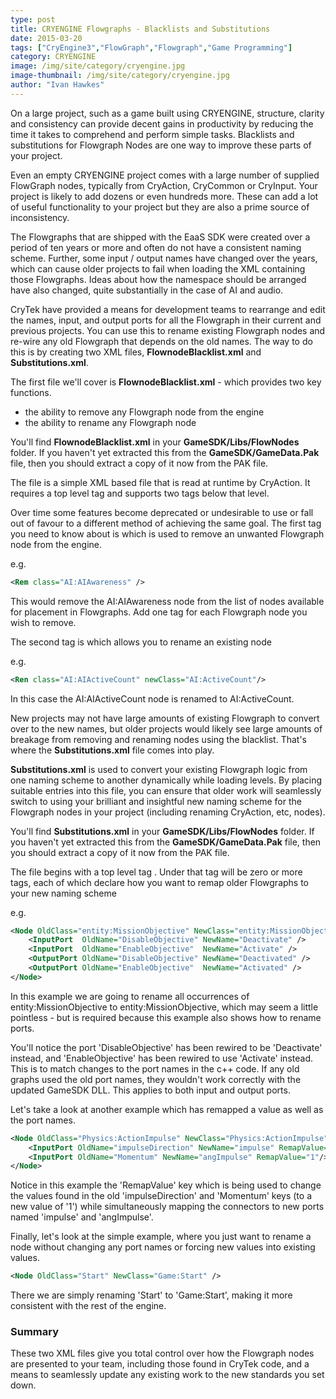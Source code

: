 ```yaml
---
type: post
title: CRYENGINE Flowgraphs - Blacklists and Substitutions
date: 2015-03-20
tags: ["CryEngine3","FlowGraph","Flowgraph","Game Programming"]
category: CRYENGINE
image: /img/site/category/cryengine.jpg
image-thumbnail: /img/site/category/cryengine.jpg
author: "Ivan Hawkes"
---
```


On a large project, such as a game built using CRYENGINE, structure, clarity and consistency can provide decent gains in productivity by reducing the time it takes to comprehend and perform simple tasks. Blacklists and substitutions for Flowgraph Nodes are one way to improve these parts of your project.<!--more-->

Even an empty CRYENGINE project comes with a large number of supplied FlowGraph nodes, typically from CryAction, CryCommon or CryInput. Your project is likely to add dozens or even hundreds more. These can add a lot of useful functionality to your project but they are also a prime source of inconsistency.

The Flowgraphs that are shipped with the EaaS SDK were created over a period of ten years or more and often do not have a consistent naming scheme. Further, some input / output names have changed over the years, which can cause older projects to fail when loading the XML containing those Flowgraphs. Ideas about how the namespace should be arranged have also changed, quite substantially in the case of AI and audio.

CryTek have provided a means for development teams to rearrange and edit the names, input, and output ports for all the Flowgraph in their current and previous projects. You can use this to rename existing Flowgraph nodes and re-wire any old Flowgraph that depends on the old names. The way to do this is by creating two XML files, **FlownodeBlacklist.xml** and **Substitutions.xml**.

The first file we'll cover is **FlownodeBlacklist.xml** - which provides two key functions.

* the ability to remove any Flowgraph node from the engine
* the ability to rename any Flowgraph node

You'll find **FlownodeBlacklist.xml** in your **GameSDK/Libs/FlowNodes** folder. If you haven't yet extracted this from the **GameSDK/GameData.Pak** file, then you should extract a copy of it now from the PAK file.

The file is a simple XML based file that is read at runtime by CryAction. It requires a top level tag **<Blacklist>** and supports two tags below that level.

Over time some features become deprecated or undesirable to use or fall out of favour to a different method of achieving the same goal. The first tag you need to know about is <Rem> which is used to remove an unwanted Flowgraph node from the engine.

e.g.

```xml
<Rem class="AI:AIAwareness" />
```
This would remove the AI:AIAwareness node from the list of nodes available for placement in Flowgraphs. Add one tag for each Flowgraph node you wish to remove.

The second tag is <Ren> which allows you to rename an existing node

e.g.
```xml
<Ren class="AI:AIActiveCount" newClass="AI:ActiveCount"/>
```
In this case the AI:AIActiveCount node is renamed to AI:ActiveCount.

New projects may not have large amounts of existing Flowgraph to convert over to the new names, but older projects would likely see large amounts of breakage from removing and renaming nodes using the blacklist. That's where the **Substitutions.xml** file comes into play.

**Substitutions.xml** is used to convert your existing Flowgraph logic from one naming scheme to another dynamically while loading levels. By placing suitable entries into this file, you can ensure that older work will seamlessly switch to using your brilliant and insightful new naming scheme for the Flowgraph nodes in your project (including renaming CryAction, etc, nodes).

You'll find **Substitutions.xml** in your **GameSDK/Libs/FlowNodes** folder. If you haven't yet extracted this from the **GameSDK/GameData.Pak** file, then you should extract a copy of it now from the PAK file.

The file begins with a top level tag **<Substitutions>**. Under that tag will be zero or more <Node> tags, each of which declare how you want to remap older Flowgraphs to your new naming scheme

e.g.

```xml
<Node OldClass="entity:MissionObjective" NewClass="entity:MissionObjective">
	<InputPort  OldName="DisableObjective" NewName="Deactivate" />
	<InputPort  OldName="EnableObjective"  NewName="Activate" />
	<OutputPort OldName="DisableObjective" NewName="Deactivated" />
	<OutputPort OldName="EnableObjective"  NewName="Activated" />
</Node>
```

In this example we are going to rename all occurrences of entity:MissionObjective to entity:MissionObjective, which may seem a little pointless - but is required because this example also shows how to rename ports.

You'll notice the port 'DisableObjective' has been rewired to be 'Deactivate' instead, and 'EnableObjective' has been rewired to use 'Activate' instead. This is to match changes to the port names in the c++ code. If any old graphs used the old port names, they wouldn't work correctly with the updated GameSDK DLL. This applies to both input and output ports.

Let's take a look at another example which has remapped a value as well as the port names.

```xml
<Node OldClass="Physics:ActionImpulse" NewClass="Physics:ActionImpulse">
	<InputPort OldName="impulseDirection" NewName="impulse" RemapValue="1"/>
	<InputPort OldName="Momentum" NewName="angImpulse" RemapValue="1"/>
</Node>
```

Notice in this example the 'RemapValue' key which is being used to change the values found in the old 'impulseDirection' and 'Momentum' keys (to a new value of '1') while simultaneously mapping the connectors to new ports named 'impulse' and 'angImpulse'.

Finally, let's look at the simple example, where you just want to rename a node without changing any port names or forcing new values into existing values.

```xml
<Node OldClass="Start" NewClass="Game:Start" />
```
There we are simply renaming 'Start' to 'Game:Start', making it more consistent with the rest of the engine.

### Summary

These two XML files give you total control over how the Flowgraph nodes are presented to your team, including those found in CryTek code, and a means to seamlessly update any existing work to the new standards you set down.